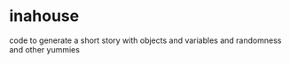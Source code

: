 # inahouse
code to generate a short story with objects and variables and randomness and other yummies
